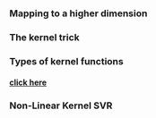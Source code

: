 **<h3> Mapping to a higher dimension </h3>**
<h4>

</h4>

**<h3> The kernel trick </h3>**
<h4>

</h4>

**<h3> Types of kernel functions </h3>**
<h4>

[click here](https://juliagaussianprocesses.github.io/KernelFunctions.jl/stable/kernels/)

</h4>

**<h3> Non-Linear Kernel SVR </h3>**
<h4>

</h4>